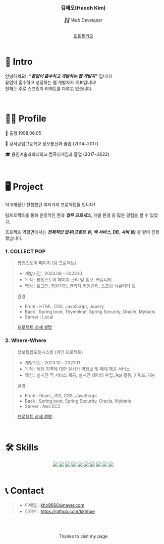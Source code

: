 
<h3 align="center"> 김해오(Haeoh Kim) </h3>

<h6 align="center">🧑‍💻 Web Developer </h6>

<div align="center">
  <a href="https://kkhhae.notion.site/Haeoh-Kim-8d3a569bb3c94651aaac098a9ebd2522?pvs=4">포트폴리오</a>
</div>

<br />


# 👋 Intro

안녕하세요!! ***"끝없이 흡수하고 개발하는 웹 개발자"*** 입니다! <br/>
끝없이 흡수하고 성장하는 웹 개발자가 목표입니다! </br>
현재는 주로 스프링과 리엑트를 다루고 있습니다.

<br />

# 💁‍♂️ Profile
🏥 출생 1998.06.05 <br/>

🏫 강서공업고등학교 정보통신과 졸업 (2014~2017) <br/>

🎓 용인예술과학대학교 컴퓨터게임과 졸업 (2017~2022)

<br/>

# 🖥️ Project

약 6개월간 진행했던 여러가지 프로젝트들 입니다!

팀프로젝트를 통해 운영적인 면과 ***업무 프로세스***, 개발 환경 등 많은 경험을 할 수 있었고,

프로젝트 역할면에서는 ***전체적인 업무(프론트 뷰, 백 서비스, DB, 서버 등)*** 을 맡아 진행했습니다.

### 1. COLLECT POP

> 팝업스토어 페이지 (팀 프로젝트)
> 
> - 개발기간 : 2023.09 - 2023.10
> - 목적 : 팝업스토어 페이지 관리 및 홍보, 커뮤니티
> - 핵심 : 로그인, 회원가입, 관리자 회원관리, 스프링 시큐리티 등
> 
> 환경
> 
> - Front : HTML, CSS, JavaScript, Jquery
> - Back : Spring boot, Thymeleaf, Spring Security, Oracle, Mybatis
> - Server : Local
> 
> [프로젝트 상세 설명](https://github.com/kkhhae/project_collectpop)
> 

### 2. Where-Where

> 정보통합포털시스템 (개인 프로젝트)
> 
> - 개발기간 : 2023.10 - 2023.11
> - 목적 : 해당 지역에 대한 실시간 역정보 및 매체 제공 서비스
> - 핵심 : 실시간 역 서비스 제공, 실시간 데이터 수집, Api 활용, 키워드 기능
> 
> 환경
> 
> - Front : React, JSX, CSS, JavaScript
> - Back : Spring boot, Spring Security, Oracle, Mybatis
> - Server : Aws EC2
> 
> [프로젝트 상세 설명](https://github.com/kkhhae/where-where)

<br/>



# 🛠️ Skills
<div align="center"> 
  <img src="https://img.shields.io/badge/HTML-239120?style=for-the-badge&logo=html5&logoColor=white"/>
  <img src="https://img.shields.io/badge/JavaScript-F7DF1E?style=for-the-badge&logo=JavaScript&logoColor=white"/>
  <img src="https://img.shields.io/badge/CSS-239120?&style=for-the-badge&logo=css3&logoColor=white"/>
  <img src="https://img.shields.io/badge/jQuery-0769AD?style=for-the-badge&logo=jquery&logoColor=white"/>
  <img src="https://img.shields.io/badge/Bootstrap-563D7C?style=for-the-badge&logo=bootstrap&logoColor=white"/>
  <img src="https://img.shields.io/badge/Node.js-43853D?style=for-the-badge&logo=node.js&logoColor=white"/>
  <img src="https://img.shields.io/badge/React-20232A?style=for-the-badge&logo=react&logoColor=61DAFB"/>
  
  <img src="https://img.shields.io/badge/Java-ED8B00?style=for-the-badge&logo=openjdk&logoColor=white"/>
  <img src="https://img.shields.io/badge/Spring-6DB33F?style=for-the-badge&logo=spring&logoColor=white"/>
  <img src="https://img.shields.io/badge/Amazon_AWS-232F3E?style=for-the-badge&logo=amazon-aws&logoColor=white"/>
</div>

<br />


# 📞 Contact

> - 이메일 : kho9666@naver.com
> - 깃허브 : <a href="https://github.com/kkhhae">https://github.com/kkhhae</a>

<br />
<br />

<p align="center"> Thanks to visit my page </p>
<div >


